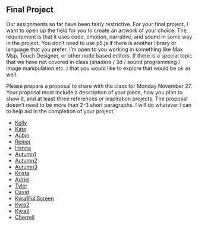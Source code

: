 ## Final Project


Our assignments so far have been fairly restrictive. For your final project, I want to open up the field for you to create an artwork of your choice. The requirement is that it uses code, emotion, narrative, and sound in some way in the project. You don’t need to use p5.js if there is another library or language that you prefer. I’m open to you working in something like Max Msp, Touch Designer, or other node based editors. If there is a special topic that we have not covered in class (shaders / 3d / sound programming / image manipulation etc. ) that you would like to explore that would be ok as well.

Please prepare a proposal to share with the class for Monday November 27. Your proposal must include a description of your piece, how you plan to show it, and at least three references or inspiration projects. The proposal doesn’t need to be more than 2-3 short paragraphs. I will do whatever I can to help aid in the completion of your project.


* [Kelly](https://editor.p5js.org/kellysidney/sketches/r1yru5VlE)
* [Kate](https://editor.p5js.org/klblasco/sketches/Syu0rCBJE)
* [Aubin](https://drive.google.com/file/d/1aqvw3ASlP-DPOpfXr0AqrPchbHUdee-I/view)
* [Reiner](https://editor.p5js.org/ReinerKarnadi/sketches/Sy7GnA20X)
* [Hanna](https://editor.p5js.org/hanna/sketches/HyLdWWJlE)
* [Autumn1](https://editor.p5js.org/retroauriel/sketches/ryTgzxtk4)
* [Autumn2](https://editor.p5js.org/retroauriel/sketches/ByWlH4Ay4)
* [Autumn3](https://editor.p5js.org/retroauriel/sketches/HyvA4bH1V)
* [Krista](https://editor.p5js.org/kristamiya/sketches/SJjp5fUyN)
* [Adriel](https://editor.p5js.org/American_Ren/sketches/HkrG-Bi1V)
* [Tyler](https://editor.p5js.org/tmarks2/sketches/H1A6zJaRQ)
* [David](https://editor.p5js.org/davidniles/sketches/H1-Tr3T1N)
* [Kyra1FullScreen](https://editor.p5js.org/kaknauer/full/rJNK4ja1E)
* [Kyra2](https://editor.p5js.org/kaknauer/sketches/rJNK4ja1E)
* [Kyra2](https://editor.p5js.org/kaknauer/sketches/rJNK4ja1E)
* [Cherrell](https://editor.p5js.org/cfinister/full/rJgQY1pAQ)
